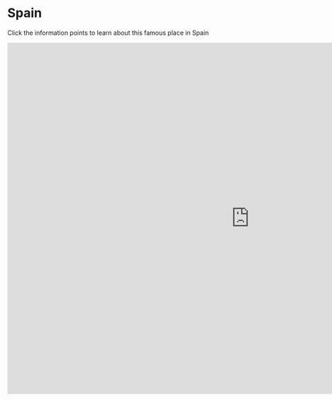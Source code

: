 <h1>Spain</h1>
<p>Click the information points to learn about this famous place in Spain</p>
<iframe src="https://h5p.org/h5p/embed/1096303" width="1090" height="792" frameborder="0" allowfullscreen="allowfullscreen" allow="geolocation *; microphone *; camera *; midi *; encrypted-media *"></iframe><script src="https://h5p.org/sites/all/modules/h5p/library/js/h5p-resizer.js" charset="UTF-8"></script>
